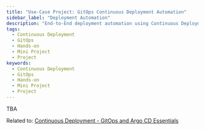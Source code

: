 ```yaml
---
title: "Use-Case Project: GitOps Continuous Deployment Automation"
sidebar_label: "Deployment Automation"
description: "End-to-End deployment automation using Continuous Deployment and GitOps"
tags:
  - Continuous Deployment
  - GitOps
  - Hands-on
  - Mini Project
  - Project
keywords:
  - Continuous Deployment
  - GitOps
  - Hands-on
  - Mini Project
  - Project
---
```


TBA

Related to: [Continuous Deployment - GitOps and Argo CD Essentials](../../foundations/module-06/#68-continuous-deployment---gitops-and-argo-cd-essentials)
